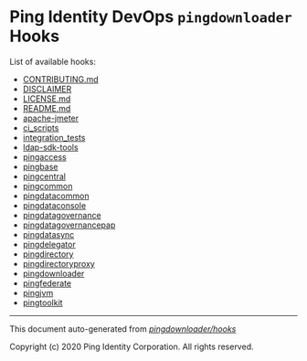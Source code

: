 
# Ping Identity DevOps `pingdownloader` Hooks
List of available hooks:
* [CONTRIBUTING.md](CONTRIBUTING.md.md)
* [DISCLAIMER](DISCLAIMER.md)
* [LICENSE.md](LICENSE.md.md)
* [README.md](README.md.md)
* [apache-jmeter](apache-jmeter.md)
* [ci_scripts](ci_scripts.md)
* [integration_tests](integration_tests.md)
* [ldap-sdk-tools](ldap-sdk-tools.md)
* [pingaccess](pingaccess.md)
* [pingbase](pingbase.md)
* [pingcentral](pingcentral.md)
* [pingcommon](pingcommon.md)
* [pingdatacommon](pingdatacommon.md)
* [pingdataconsole](pingdataconsole.md)
* [pingdatagovernance](pingdatagovernance.md)
* [pingdatagovernancepap](pingdatagovernancepap.md)
* [pingdatasync](pingdatasync.md)
* [pingdelegator](pingdelegator.md)
* [pingdirectory](pingdirectory.md)
* [pingdirectoryproxy](pingdirectoryproxy.md)
* [pingdownloader](pingdownloader.md)
* [pingfederate](pingfederate.md)
* [pingjvm](pingjvm.md)
* [pingtoolkit](pingtoolkit.md)

---
This document auto-generated from _[pingdownloader/hooks](https://github.com/pingidentity/pingidentity-docker-builds/blob/master/pingdownloader/hooks)_

Copyright (c)  2020 Ping Identity Corporation. All rights reserved.
